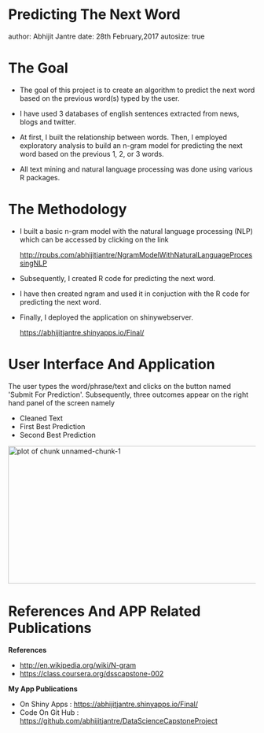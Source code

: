 Predicting The Next Word
========================================================
author: Abhijit Jantre
date: 28th February,2017
autosize: true

The Goal
========================================================

- The goal of this project is to create an algorithm to predict the next word based on the previous word(s) typed by the user.

-  I have used 3 databases of english sentences extracted from news, blogs and twitter.

- At first, I built the relationship between words. Then, I employed exploratory analysis to build an n-gram model for predicting the next word based on the previous 1, 2, or 3 words.

- All text mining and natural language processing was done using various R packages.


The Methodology
========================================================


-  I built a basic n-gram model with the natural language processing (NLP) which can be accessed by clicking on the link

   http://rpubs.com/abhijitjantre/NgramModelWithNaturalLanguageProcessingNLP

-  Subsequently, I created R code for predicting the next word.

-  I have then created ngram and used it in conjuction with the R code for predicting the next word.

- Finally, I deployed the application on shinywebserver.

  https://abhijitjantre.shinyapps.io/Final/

User Interface And Application
========================================================
The user types the word/phrase/text and clicks on the button named 'Submit For Prediction'. Subsequently, three outcomes appear on the right hand panel of the screen namely

- Cleaned Text
- First Best Prediction
- Second Best Prediction

<img src="Application Of NLP For Predicting The Next Word-figure/unnamed-chunk-1-1.png" title="plot of chunk unnamed-chunk-1" alt="plot of chunk unnamed-chunk-1" width="870px" height="280px" style="display: block; margin: auto;" />


References And APP Related Publications
=======================================================

**References**

- http://en.wikipedia.org/wiki/N-gram
- https://class.coursera.org/dsscapstone-002

**My App Publications**
- On Shiny Apps   : https://abhijitjantre.shinyapps.io/Final/
- Code On Git Hub : https://github.com/abhijitjantre/DataScienceCapstoneProject
